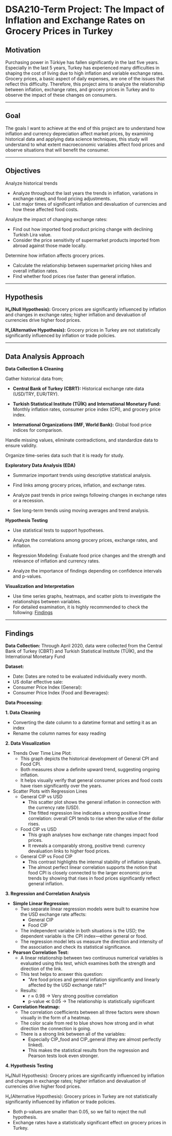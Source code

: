 # DSA210-Term Project: The Impact of Inflation and Exchange Rates on Grocery Prices in Turkey

## Motivation
Purchasing power in Türkiye has fallen significantly in the last five years.
Especially in the last 5 years, Turkey has experienced many difficulties in shaping the cost of living due to high inflation and variable exchange rates. Grocery prices, a basic aspect of daily expenses, are one of the issues that reflect this difficulty. Therefore, this project aims to analyze the relationship between inflation, exchange rates, and grocery prices in Turkey and to observe the impact of these changes on consumers.

---

## Goal

The goals I want to achieve at the end of this project are to understand how inflation and currency depreciation affect market prices, by examining historical data and applying data science techniques, this study will understand to what extent macroeconomic variables affect food prices and observe situations that will benefit the consumer.

---

## Objectives
Analyze historical trends
- Analyze throughout the last years the trends in inflation, variations in exchange rates, and food pricing adjustments.
- List major times of significant inflation and devaluation of currencies and how these affected food costs.

Analyze the impact of changing exchange rates:
- Find out how imported food product pricing change with declining Turkish Lira value.
- Consider the price sensitivity of supermarket products imported from abroad against those made locally.
   
Determine how inflation affects grocery prices.
- Calculate the relationship between supermarket pricing hikes and overall inflation rates.
- Find whether food prices rise faster than general inflation.

---

## Hypothesis 
**H₀(Null Hypothesis):** Grocery prices are significantly influenced by inflation and changes in exchange rates; higher inflation and devaluation of currencies drive higher food prices. 

**Hₐ(Alternative Hypothesis):** Grocery prices in Turkey are not statistically significantly influenced by inflation or trade policies.

---

## Data Analysis Approach
**Data Collection & Cleaning** 

Gather historical data from;
- **Central Bank of Turkey (CBRT):** Historical exchange rate data (USD/TRY, EUR/TRY).

- **Turkish Statistical Institute (TÜİK) and International Monetary Fund:** Monthly inflation rates, consumer price index (CPI), and grocery price index.

- **International Organizations (IMF, World Bank):** Global food price indices for comparison.

Handle missing values, eliminate contradictions, and standardize data to ensure validity.

Organize time-series data such that it is ready for study.

**Exploratory Data Analysis (EDA)**
- Summarize important trends using descriptive statistical analysis.

- Find links among grocery prices, inflation, and exchange rates.

- Analyze past trends in price swings following changes in exchange rates or a recession.

- See long-term trends using moving averages and trend analysis.

**Hypothesis Testing**
- Use statistical tests to support hypotheses.

- Analyze the correlations among grocery prices, exchange rates, and inflation.

- Regression Modeling: Evaluate food price changes and the strength and relevance of inflation and currency rates.

- Analyze the importance of findings depending on confidence intervals and p-values.

**Visualization and Interpretation**
- Use time series graphs, heatmaps, and scatter plots to investigate the relationships between variables.
- For detailed examination, it is highly recommended to check the following: [Findings](DSA210_projectcode.ipynb)

---

## **Findings**
**Data Collection:** Through April 2020, data were collected from the Central Bank of Turkey (CBRT) and Turkish Statistical Institute (TÜİK), and the International Monetary Fund

**Dataset:**
- Date: Dates are noted to be evaluated individually every month.
- US dollar effective sale:
- Consumer Price Index (General):
- Consumer Price Index (Food and Beverages):

**Data Processing:**

**1. Data Cleaning**
- Converting the date column to a datetime format and setting it as an index
- Rename the column names for easy reading

**2. Data Visualization**
  
   - Trends Over Time Line Plot:
      - This graph depicts the historical development of General CPI and Food CPI.
      - Both measures show a definite upward trend, suggesting ongoing inflation.
      - It helps visually verify that general consumer prices and food costs have risen significantly over the years.
   - Scatter Plots with Regression Lines
      - General CIP vs USD
         - This scatter plot shows the general inflation in connection with the currency rate (USD).
         - The fitted regression line indicates a strong positive linear correlation: overall CPI tends to rise when the value of the dollar rises.
      - Food CIP vs USD
         - This graph analyses how exchange rate changes impact food prices.
         - It reveals a comparably strong, positive trend: currency devaluation links to higher food prices.
      - General CIP vs Food CIP
         - This contrast highlights the internal stability of inflation signals.
         - The almost perfect linear correlation supports the notion that food CPI is closely connected to the larger economic price trends by showing that rises in food prices significantly reflect general inflation.
  	
**3. Regression and Correlation Analysis**

- **Simple Linear Regression:**
   - Two separate linear regression models were built to examine how the USD exchange rate affects:
      - General CIP
      - Food CIP 
   - The independent variable in both situations is the USD; the dependent variable is the CPI index—either general or food.
   - The regression model lets us measure the direction and intensity of the association and check its statistical significance.
- **Pearson Correlation Test:**
   - A linear relationship between two continuous numerical variables is evaluated using this test, which examines both the strength and direction of the link.
   - This test helps to answer this question:
      - "Are food prices and general inflation significantly and linearly affected by the USD exchange rate?"
   - Results:
      - r ≈ 0.98 → Very strong positive correlation
      - p-value ≪ 0.05 → The relationship is statistically significant 
- **Correlation Heatmap:**
   - The correlation coefficients between all three factors were shown visually in the form of a heatmap.
   - The color scale from red to blue shows how strong and in what direction the connection is going.
   - There is a strong link between all of the variables:
      - Especially CIP_food and CIP_general (they are almost perfectly linked).
      - This makes the statistical results from the regression and Pearson tests look even stronger.

**4. Hypothesis Testing**

H₀(Null Hypothesis): Grocery prices are significantly influenced by inflation and changes in exchange rates; higher inflation and devaluation of currencies drive higher food prices. 

Hₐ(Alternative Hypothesis): Grocery prices in Turkey are not statistically significantly influenced by inflation or trade policies.
-  Both p-values are smaller than 0.05, so we fail to reject the null hypothesis.
-  Exchange rates have a statistically significant effect on grocery prices in Turkey.
  	








